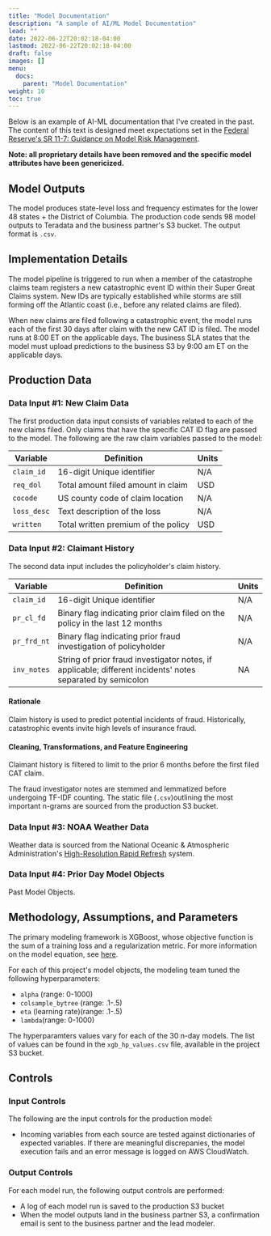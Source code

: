 ```yaml
---
title: "Model Documentation"
description: "A sample of AI/ML Model Documentation"
lead: ""
date: 2022-06-22T20:02:18-04:00
lastmod: 2022-06-22T20:02:18-04:00
draft: false
images: []
menu:
  docs:
    parent: "Model Documentation"
weight: 10
toc: true
---
```


Below is an example of AI-ML documentation that I've created in the past. The content of this text is designed meet expectations set in the [Federal Reserve's SR 11-7: Guidance on Model Risk Management](https://www.federalreserve.gov/supervisionreg/srletters/sr1107.htm).

**Note: all proprietary details have been removed and the specific model attributes have been genericized.**

## Model Outputs

The model produces state-level loss and frequency estimates for the lower 48 states + the District of Columbia. The production code sends 98 model outputs to Teradata and the business partner's S3 bucket. The output format is `.csv`.

## Implementation Details

The model pipeline is triggered to run when a member of the catastrophe claims team registers a new catastrophic event ID within their Super Great Claims system. New IDs are typically established while storms are still forming off the Atlantic coast (i.e., before any related claims are filed).

When new claims are filed following a catastrophic event, the model runs each of the first 30 days after claim with the new CAT ID is filed. The model runs at 8:00 ET on the applicable days. The business SLA states that the model must upload predictions to the business S3 by 9:00 am ET on the applicable days.

## Production Data

### Data Input #1: New Claim Data

The first production data input consists of variables related to each of the new claims filed. Only claims that have the specific CAT ID flag are passed to the model. The following are the raw claim variables passed to the model:

| Variable | Definition | Units |
|----------|------------|-------|
| `claim_id` | 16-digit Unique identifier | N/A |
| `req_dol` | Total amount filed amount in claim | USD |
| `cocode` | US county code of claim location | N/A |
| `loss_desc` | Text description of the loss | N/A |
| `written` | Total written premium of the policy | USD |

### Data Input #2: Claimant History

The second data input includes the policyholder's claim history.

| Variable | Definition | Units |
|----------|------------|-------|
| `claim_id` | 16-digit Unique identifier | N/A |
| `pr_cl_fd` | Binary flag indicating prior claim filed on the policy in the last 12 months | N/A |
| `pr_frd_nt` | Binary flag indicating prior fraud investigation of policyholder | N/A |
|`inv_notes` | String of prior fraud investigator notes, if applicable; different incidents' notes separated by semicolon | NA |

#### Rationale

Claim history is used to predict potential incidents of fraud. Historically, catastrophic events invite high levels of insurance fraud.

#### Cleaning, Transformations, and Feature Engineering

Claimant history is filtered to limit to the prior 6 months before the first filed CAT claim.

The fraud investigator notes are stemmed and lemmatized before undergoing TF-IDF counting. The static file (`.csv`)outlining the most important n-grams are sourced from the production S3 bucket.

### Data Input #3: NOAA Weather Data

Weather data is sourced from the National Oceanic & Atmospheric Administration's [High-Resolution Rapid Refresh](https://rapidrefresh.noaa.gov/hrrr/) system. 

### Data Input #4: Prior Day Model Objects

Past Model Objects.

## Methodology, Assumptions, and Parameters

The primary modeling framework is XGBoost, whose objective function is the sum of a training loss and a regularization metric. For more information on the model equation, see [here](https://xgboost.readthedocs.io/en/stable/tutorials/model.html).

For each of this project's model objects, the modeling team tuned the following hyperparameters:

- `alpha` (range: 0-1000)
- `colsample_bytree` (range: .1-.5)
- `eta` (learning rate)(range: .1-.5)
- `lambda`(range: 0-1000)

The hyperparamters values vary for each of the 30 n-day models. The list of values can be found in the `xgb_hp_values.csv` file, available in the project S3 bucket.

## Controls

### Input Controls

The following are the input controls for the production model:

- Incoming variables from each source are tested against dictionaries of expected variables. If there are meaningful discrepanies, the model execution fails and an error message is logged on AWS CloudWatch.

### Output Controls

For each model run, the following output controls are performed:

- A log of each model run is saved to the production S3 bucket
- When the model outputs land in the business partner S3, a confirmation email is sent to the business partner and the lead modeler. 
